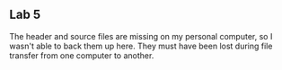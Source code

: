 ## Lab 5

The header and source files are missing on my personal computer, so I wasn't able to back them up here. They must have been lost during file transfer from one computer to another.
